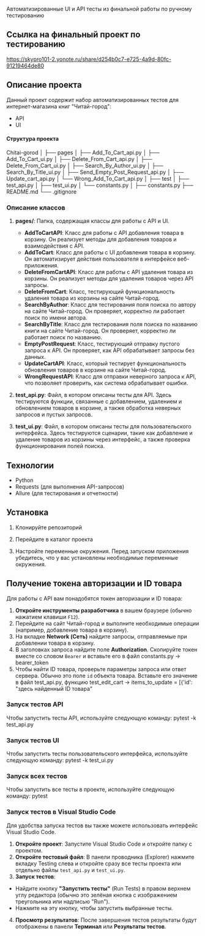 Автоматизированные UI и API тесты 
из финальной работы по ручному тестированию

## Ссылка на финальный проект по тестированию
https://skypro101-2.yonote.ru/share/d254b0c7-e725-4a9d-80fc-91219464de80

## Описание проекта

Данный проект содержит набор автоматизированных тестов для интернет-магазина книг "Читай-город":
- API
- UI

#### Структура проекта

Chitai-gorod
│
├── pages
│   ├── Add_To_Cart_api.py
│   ├── Add_To_Cart_ui.py
│   ├── Delete_From_Cart_api.py
│   ├── Delete_From_Cart_ui.py
│   ├── Search_By_Author_ui.py
│   ├── Search_By_Title_ui.py
│   ├── Send_Empty_Post_Request_api.py
│   ├── Update_cart_api.py
│   └── Wrong_Add_To_Cart_api.py
│
├── test
│   ├── test_api.py
│   ├── test_ui.py
│   └── constants.py
│
├── constants.py
├── README.md
└── .gitignore

### Описание классов

1. **pages/**: Папка, содержащая классы для работы с API и UI.
   - **AddToCartAPI**: 
     Класс для работы с API добавления товара в корзину. Он реализует методы для добавления товаров и взаимодействия с API.
   - **AddToCart**: 
     Класс для работы с UI добавления товара в корзину. Он автоматизирует действия пользователя в интерфейсе веб-приложения.
   - **DeleteFromCartAPI**: 
     Класс для работы с API удаления товара из корзины. Он реализует методы для удаления товаров через API запросы.
   - **DeleteFromCart**: 
     Класс, тестирующий функциональность удаления товара из корзины на сайте Читай-город.
   - **SearchByAuthor**: 
     Класс для тестирования поля поиска по автору на сайте Читай-город. Он проверяет, корректно ли работает поиск по имени автора.
   - **SearchByTitle**: 
     Класс для тестирования поля поиска по названию книги на сайте Читай-город. Он проверяет, корректно ли работает поиск по названию.
   - **EmptyPostRequest**: 
     Класс, тестирующий отправку пустого запроса к API. Он проверяет, как API обрабатывает запросы без данных.
   - **UpdateCartAPI**: 
     Класс, который тестирует функциональность обновления товаров в корзине на сайте Читай-город.
   - **WrongRequestAPI**: 
     Класс для отправки неверного запроса к API, что позволяет проверить, как система обрабатывает ошибки.

2. **test_api.py**: Файл, в котором описаны тесты для API. Здесь тестируются функции, связанные с добавлением, удалением и обновлением товаров в корзине, а также обработка неверных запросов и пустых запросов.

3. **test_ui.py**: Файл, в котором описаны тесты для пользовательского интерфейса. Здесь тестируются сценарии, такие как добавление и удаление товаров из корзины через интерфейс, а также проверка функционирования полей поиска.

## Технологии

- Python
- Requests (для выполнения API-запросов)
- Allure (для тестирования и отчетности)


## Установка

1. Клонируйте репозиторий

2. Перейдите в каталог проекта

3. Настройте переменные окружения. Перед запуском приложения убедитесь, что у вас установлены необходимые переменные окружения.

## Получение токена авторизации и ID товара
Для работы с API вам понадобятся токен авторизации и ID товара:

1. **Откройте инструменты разработчика** в вашем браузере (обычно нажатием клавиши `F12`).
2. Перейдите на сайт Читай-город и выполните необходимые операции (например, добавление товара в корзину).
3. На вкладке **Network (Сеть)** найдите запросы, отправляемые при добавлении товара в корзину.
4. В заголовках запроса найдите поле **Authorization**. Скопируйте токен вместе со словом `Bearer` и вставьте его в файл constants.py -> bearer_token
5. Чтобы найти ID товара, проверьте параметры запроса или ответ сервера. Обычно это поле `id` объекта товара. Вставьте его значение в файл test_api.py, функцию test_edit_cart -> items_to_update = [{'id': "здесь найденный ID товара"

### Запуск тестов API

Чтобы запустить тесты API, используйте следующую команду:  pytest -k test_api.py

### Запуск тестов UI

Чтобы запустить тесты пользовательского интерфейса, используйте следующую команду:  pytest -k test_ui.py

### Запуск всех тестов
Чтобы запустить все тесты в проекте, используйте следующую команду:
pytest

### Запуск тестов в Visual Studio Code
Для удобства запуска тестов вы также можете использовать интерфейс Visual Studio Code.

1. **Откройте проект**: Запустите Visual Studio Code и откройте папку с  проектом.
2. **Откройте тестовый файл**: В панели проводника (Explorer) нажмите вкладку Testing слева  и откройте сразу все тесты проекта или отдельно файлы `test_api.py` и `test_ui.py`.
3. **Запуск тестов**:
- Найдите кнопку **"Запустить тесты"** (Run Tests) в правом верхнем углу редактора (обычно это зелёная кнопка с изображением треугольника или надписью "Run").
- Нажмите на эту кнопку, чтобы запустить выбранные тесты.

4. **Просмотр результатов**: После завершения тестов результаты будут отображены в панели **Терминал** или **Результаты тестов**.